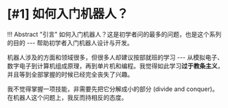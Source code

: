 # [#1] 如何入门机器人？

!!! Abstract "引言"
    如何入门机器人？这是初学者问的最多的问题，也是这个系列的目的 --- 帮助初学者入门机器人设计与开发。

机器人涉及的方面和领域很多，但很多人却建议按部就班的学习 --- 从模拟电子、数字电子到计算机组成原理，再到单片机和编程。我觉得如此学习**过于教条主义**，并且等到全部掌握的时候已经完全丧失了兴趣。

我不觉得掌握一项技能，非需要先把它分解成小的部分 (divide and conquer)。在机器人这个问题上，我反而持相反的态度。
